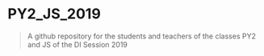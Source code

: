 # PY2_JS_2019
> A github repository for the students and teachers of the classes PY2 and JS of the DI Session 2019
